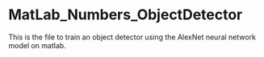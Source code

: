 # MatLab_Numbers_ObjectDetector

This is the file to train an object detector using the AlexNet neural network model on matlab.
